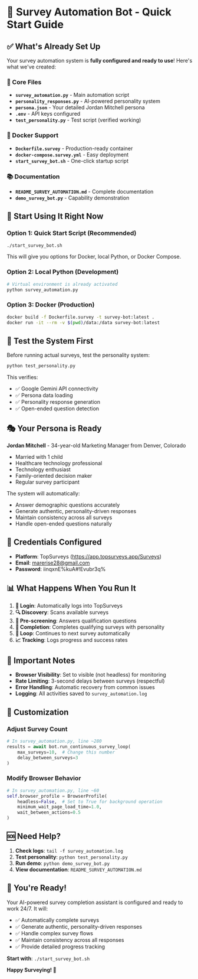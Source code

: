 # 🚀 Survey Automation Bot - Quick Start Guide

## ✅ What's Already Set Up

Your survey automation system is **fully configured and ready to use**! Here's what we've created:

### 🎯 Core Files
- **`survey_automation.py`** - Main automation script
- **`personality_responses.py`** - AI-powered personality system
- **`persona.json`** - Your detailed Jordan Mitchell persona
- **`.env`** - API keys configured
- **`test_personality.py`** - Test script (verified working)

### 🐳 Docker Support
- **`Dockerfile.survey`** - Production-ready container
- **`docker-compose.survey.yml`** - Easy deployment
- **`start_survey_bot.sh`** - One-click startup script

### 📚 Documentation
- **`README_SURVEY_AUTOMATION.md`** - Complete documentation
- **`demo_survey_bot.py`** - Capability demonstration

## 🚀 Start Using It Right Now

### Option 1: Quick Start Script (Recommended)
```bash
./start_survey_bot.sh
```
This will give you options for Docker, local Python, or Docker Compose.

### Option 2: Local Python (Development)
```bash
# Virtual environment is already activated
python survey_automation.py
```

### Option 3: Docker (Production)
```bash
docker build -f Dockerfile.survey -t survey-bot:latest .
docker run -it --rm -v $(pwd)/data:/data survey-bot:latest
```

## 🧪 Test the System First

Before running actual surveys, test the personality system:

```bash
python test_personality.py
```

This verifies:
- ✅ Google Gemini API connectivity
- ✅ Persona data loading
- ✅ Personality response generation
- ✅ Open-ended question detection

## 🎭 Your Persona is Ready

**Jordan Mitchell** - 34-year-old Marketing Manager from Denver, Colorado
- Married with 1 child
- Healthcare technology professional
- Technology enthusiast
- Family-oriented decision maker
- Regular survey participant

The system will automatically:
- Answer demographic questions accurately
- Generate authentic, personality-driven responses
- Maintain consistency across all surveys
- Handle open-ended questions naturally

## 🔐 Credentials Configured

- **Platform**: TopSurveys (https://app.topsurveys.app/Surveys)
- **Email**: marerise28@gmail.com
- **Password**: iinqxnE%kuA#!Evubr3q%

## 📊 What Happens When You Run It

1. **🔐 Login**: Automatically logs into TopSurveys
2. **🔍 Discovery**: Scans available surveys
3. **📝 Pre-screening**: Answers qualification questions
4. **🎯 Completion**: Completes qualifying surveys with personality
5. **🔄 Loop**: Continues to next survey automatically
6. **📈 Tracking**: Logs progress and success rates

## 🚨 Important Notes

- **Browser Visibility**: Set to visible (not headless) for monitoring
- **Rate Limiting**: 3-second delays between surveys (respectful)
- **Error Handling**: Automatic recovery from common issues
- **Logging**: All activities saved to `survey_automation.log`

## 🔧 Customization

### Adjust Survey Count
```python
# In survey_automation.py, line ~280
results = await bot.run_continuous_survey_loop(
    max_surveys=10,  # Change this number
    delay_between_surveys=3
)
```

### Modify Browser Behavior
```python
# In survey_automation.py, line ~60
self.browser_profile = BrowserProfile(
    headless=False,  # Set to True for background operation
    minimum_wait_page_load_time=1.0,
    wait_between_actions=0.5
)
```

## 🆘 Need Help?

1. **Check logs**: `tail -f survey_automation.log`
2. **Test personality**: `python test_personality.py`
3. **Run demo**: `python demo_survey_bot.py`
4. **View documentation**: `README_SURVEY_AUTOMATION.md`

## 🎉 You're Ready!

Your AI-powered survey completion assistant is configured and ready to work 24/7. It will:

- ✅ Automatically complete surveys
- ✅ Generate authentic, personality-driven responses
- ✅ Handle complex survey flows
- ✅ Maintain consistency across all responses
- ✅ Provide detailed progress tracking

**Start with**: `./start_survey_bot.sh`

**Happy Surveying! 🚀**
